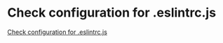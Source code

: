 # Check configuration for .eslintrc.js
[Check configuration for .eslintrc.js](https://aiwithcloud.com/2022/09/15/check_configuration_for_-eslintrc-js/)